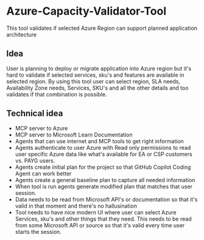 # Azure-Capacity-Validator-Tool
This tool validates if selected Azure Region can support planned application architecture

## Idea
User is planning to deploy or migrate application into Azure region but it's hard to validate if selected services, sku's and features are available in selected region. By using this tool user can select region, SLA needs, Availability Zone needs, Services, SKU's and all the other details and too validates if that combination is possible.

## Technical idea
* MCP server to Azure
* MCP server to Microsoft Learn Documentation
* Agents that can use internet and MCP tools to get right information
* Agents authenticate to user Azure with Read only permissions to read user specific Azure data like what's available for EA or CSP customers vs. PAYG users.
* Agents create initial plan for the project so that GitHub Copilot Coding Agent can work better
* Agents create a general baseline plan to capture all needed information
* When tool is run agents generate modified plan that matches that user session.
* Data needs to be read from Microsoft API's or documentation so that it's valid in that moment and there's no hallusination
* Tool needs to have nice modern UI where user can select Azure Services, sku's and other things that they need. This needs to be read from some Microsoft API or source so that it's valid every time user starts the session.
